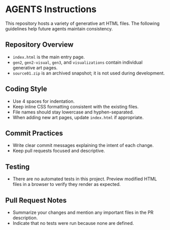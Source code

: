 # AGENTS Instructions

This repository hosts a variety of generative art HTML files. The following guidelines help future agents maintain consistency.

## Repository Overview
- `index.html` is the main entry page.
- `gen2`, `gen2-visual`, `gen3`, and `visualizations` contain individual generative art pages.
- `source01.zip` is an archived snapshot; it is not used during development.

## Coding Style
- Use 4 spaces for indentation.
- Keep inline CSS formatting consistent with the existing files.
- File names should stay lowercase and hyphen-separated.
- When adding new art pages, update `index.html` if appropriate.

## Commit Practices
- Write clear commit messages explaining the intent of each change.
- Keep pull requests focused and descriptive.

## Testing
- There are no automated tests in this project. Preview modified HTML files in a browser to verify they render as expected.

## Pull Request Notes
- Summarize your changes and mention any important files in the PR description.
- Indicate that no tests were run because none are defined.
